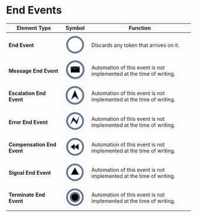 # End Events

| Element Type | Symbol | Function |
| --- | --- | --- |
| **End Event** |![The "End Event" icon. This icon resembles a circle with a thick, black border.](<End Base.png>)| Discards any token that arrives on it.|
| **Message End Event** |![The "Message Event" icon. This icon resembles a circle with a thick, black border. Inside the circle is a black envelope.](<End Message.png>)| Automation of this event is not implemented at the time of writing. |
| **Escalation End Event** |![The "Escalation Event" icon. This icon resembles a circle with a thick, black border. Inside the circle is a black arrow pointing upwards.](<End Escalation.png>)| Automation of this event is not implemented at the time of writing. |
| **Error End Event** |![The "Error Event" icon. This icon resembles a circle with a thick, black border. Inside the circle is a black lightning bolt symbol.](<End Error.png>)| Automation of this event is not implemented at the time of writing. |
| **Compensation End Event** |![The "Compensation Event" icon. This icon resembles a circle with a thick, black border. Inside the circle are two black arrows pointing to the left.](<End Compensation.png>)| Automation of this event is not implemented at the time of writing. |
| **Signal End Event** |![The "Signal Event" icon. This icon resembles a circle with a thick, black border. Inside the circle is a black equilateral triangle.](<End Signal.png>)| Automation of this event is not implemented at the time of writing. |
| **Terminate End Event** |![The "Terminate Event" icon. This icon resembles a circle with a thick, black border. Inside the circle is another circle that is black and with a thick border.](<End Terminate.png>)| Automation of this event is not implemented at the time of writing. |